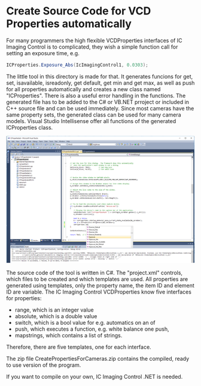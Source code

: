 # Create Source Code for VCD Properties automatically
For many programmers the high flexible VCDProperties interfaces of IC Imaging Control is to complicated, they wish a simple function call for setting an exposure time, e.g.
``` C#
ICProperties.Exposure_Abs(IcImagingControl1, 0.0303);
```

The little tool in this directory is made for that. It generates funcions for get, set, isavailable, isreadonly, get default, get min and get max, as well as push for all properties automatically and creates a new class named "ICProperties". There is also a useful error handling in the functions.
The generated file has to be added to the C# or VB.NET prroject or included in C++ source file and can be used immediately.
Since most cameras have the same property sets, the generated class can be used for many camera models.
Visual Studio Intellisense offer all functions of the generated ICProperties class. 

![Visual Studio](vs-icproperties.png)

The source code of the tool is written in C#. The "project.xml" controls, which files to be created and which templates are used.
All properties are generated using templates, only the property name, the item ID and element ID are variable. The IC Imaging Control VCDProperties know five interfaces for properties:
- range, which is an integer value
- absolute, which is a double value
- switch, which is a bool value for e.g. automatics on an of
- push, which executes a function, e.g. white balance one push, 
- mapstrings, which contains a list of strings.

Therefore, there are five templates, one for each interface.

The zip file CreatePropertiesForCameras.zip contains the compiled, ready to use version of the program. 

If you want to compile on your own, IC Imaging Control .NET is needed.
